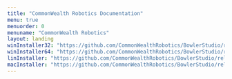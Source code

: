 ```yaml
---
title: "CommonWealth Robotics Documentation"
menu: true
menuorder: 0
menuname: "CommonWealth Robotics"
layout: landing
winInstaller32: "https://github.com/CommonWealthRobotics/BowlerStudio/releases/download/0.29.4/Windows-32-BowlerStudio-0.29.4.exe"
winInstaller64: "https://github.com/CommonWealthRobotics/BowlerStudio/releases/download/0.29.4/Windows-64-BowlerStudio-0.29.4.exe"
linInstaller: "https://github.com/CommonWealthRobotics/BowlerStudio/releases/download/0.29.4/Ubuntu-BowlerStudio-0.29.4.deb"
macInstaller: "https://github.com/CommonWealthRobotics/BowlerStudio/releases/download/0.29.4/MacOSX-BowlerStudio-0.29.4.zip"
---
```


